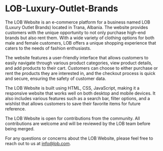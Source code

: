 # LOB-Luxury-Outlet-Brands
The LOB Website is an e-commerce platform for a business named LOB (Luxury Outlet Brands) located in Trana, Albania. The website provides customers with the unique opportunity to not only purchase high-end brands but also rent them. With a wide variety of clothing options for both male and female customers, LOB offers a unique shopping experience that caters to the needs of fashion enthusiasts.

The website features a user-friendly interface that allows customers to easily navigate through various product categories, view product details, and add products to their cart. Customers can choose to either purchase or rent the products they are interested in, and the checkout process is quick and secure, ensuring the safety of customer data.

The LOB Website is built using HTML, CSS, JavaScript, making it a responsive website that works well on both desktop and mobile devices. It also includes various features such as a search bar, filter options, and a wishlist that allows customers to save their favorite items for future reference.

The LOB Website is open for contributions from the community. All contributions are welcome and will be reviewed by the LOB team before being merged.

For any questions or concerns about the LOB Website, please feel free to reach out to us at info@lob.com.
